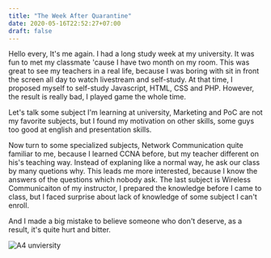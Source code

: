 ```yaml
---
title: "The Week After Quarantine"
date: 2020-05-16T22:52:27+07:00
draft: false
---
```

Hello every, It's me again. I had a long study week at my university. It was fun to met my classmate  'cause I have two month on my room. This was great to see my teachers in a real life, because I was boring with sit in front the screen all day to watch livestream and self-study. At that time, I proposed myself to self-study Javascript, HTML, CSS and PHP. However, the result is really bad, I played game the whole time.

Let's talk some subject I'm learning at university, Marketing and PoC are not my favorite subjects, but I found my motivation on other skills, some guys too good at english and presentation skills.

Now turn to some specialized subjects, Network Communication quite familiar to me, because I learned CCNA before, but my teacher different on his's teaching way. Instead of explaning like a normal way, he ask our class by many quetions why. This leads me more interested, because I know the answers of the questions which nobody ask. The last subject is Wireless Communicaiton of my instructor, I prepared the knowledge before I came to class, but I faced surprise about lack of knowledge of some subject I can't enroll.

And I made a big mistake to believe someone who don't deserve, as a result, it's quite hurt and bitter.   

![A4 unviersity](/img/universuty-a4.jpg)
